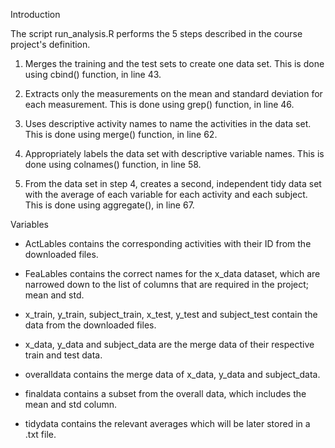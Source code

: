 Introduction

The script run_analysis.R performs the 5 steps described in the course project's definition.

1) Merges the training and the test sets to create one data set. This is done using cbind() function, in line 43.

2) Extracts only the measurements on the mean and standard deviation for each measurement. This is done using grep() function, in line 46.

3) Uses descriptive activity names to name the activities in the data set. This is done using merge() function, in line 62.

4) Appropriately labels the data set with descriptive variable names. This is done using colnames() function, in line 58.

5) From the data set in step 4, creates a second, independent tidy data set with the average of each variable for each activity and each subject. This is done using aggregate(), in line 67.


Variables

- ActLables contains the corresponding activities with their ID from the downloaded files.

- FeaLables contains the correct names for the x_data dataset, which are narrowed down to the list of columns that are required in the project; mean and std.

- x_train, y_train, subject_train, x_test, y_test and subject_test contain the data from the downloaded files.

- x_data, y_data and subject_data are the merge data of their respective train and test data.

- overalldata contains the merge data of x_data, y_data and subject_data.

- finaldata contains a subset from the overall data, which includes the mean and std column.

- tidydata contains the relevant averages which will be later stored in a .txt file.
